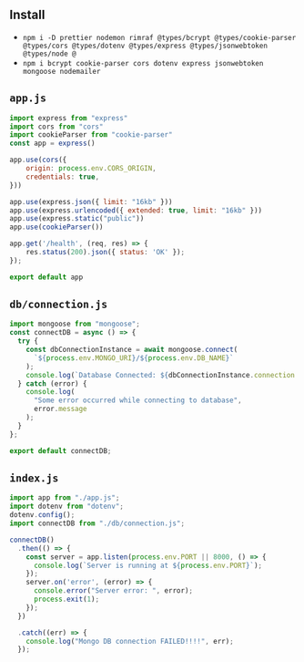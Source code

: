 ## Install
- `npm i -D prettier nodemon rimraf @types/bcrypt @types/cookie-parser @types/cors @types/dotenv @types/express @types/jsonwebtoken @types/node @`
- `npm i bcrypt cookie-parser cors dotenv express jsonwebtoken mongoose nodemailer`
## `app.js`

```js
import express from "express"
import cors from "cors"
import cookieParser from "cookie-parser"
const app = express()

app.use(cors({
    origin: process.env.CORS_ORIGIN,
    credentials: true,
}))

app.use(express.json({ limit: "16kb" }))
app.use(express.urlencoded({ extended: true, limit: "16kb" }))
app.use(express.static("public"))
app.use(cookieParser())

app.get('/health', (req, res) => {
    res.status(200).json({ status: 'OK' });
});

export default app
```

## `db/connection.js`

```js
import mongoose from "mongoose";
const connectDB = async () => {
  try {
    const dbConnectionInstance = await mongoose.connect(
      `${process.env.MONGO_URI}/${process.env.DB_NAME}`
    );
    console.log(`Database Connected: ${dbConnectionInstance.connection.host}`);
  } catch (error) {
    console.log(
      "Some error occurred while connecting to database",
      error.message
    );
  }
};

export default connectDB;
```

## `index.js`

```js
import app from "./app.js";
import dotenv from "dotenv";
dotenv.config();
import connectDB from "./db/connection.js";

connectDB()
  .then(() => {
    const server = app.listen(process.env.PORT || 8000, () => {
      console.log(`Server is running at ${process.env.PORT}`);
    });
    server.on('error', (error) => {
      console.error("Server error: ", error);
      process.exit(1);
    });
  })

  .catch((err) => {
    console.log("Mongo DB connection FAILED!!!!", err);
  });
```